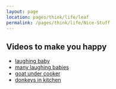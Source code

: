 ```yaml
---
layout: page
location: pages/think/life/leaf
permalink: /pages/think/life/Nice-Stuff
---
```


## Videos to make you happy

- [laughing baby](https://twitter.com/RexChapman/status/1355291855638958080?s=20)
- [many laughing babies](https://www.youtube.com/watch?v=qBay1HrK8WU)
- [goat under cooker](https://www.facebook.com/watch/?v=255153025785280)
- [donkeys in kitchen](https://twitter.com/oldhamvending/status/1325468674564698112?s=20)